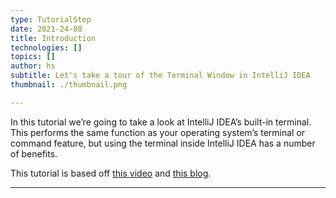 ```yaml
---
type: TutorialStep
date: 2021-24-08
title: Introduction
technologies: []
topics: []
author: hs
subtitle: Let's take a tour of the Terminal Window in IntelliJ IDEA
thumbnail: ./thumbnail.png

---
```

In this tutorial we’re going to take a look at IntelliJ IDEA’s built-in terminal. This performs the same function as your operating system’s terminal or command feature, but using the terminal inside IntelliJ IDEA has a number of benefits.

This tutorial is based off [this video](https://youtu.be/tlEkrWU0d1M) and [this blog](https://blog.jetbrains.com/idea/2020/09/using-the-terminal-in-intellij-idea/).

---